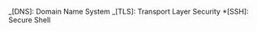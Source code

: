 <!-- Default abbreviations used across the docs -->

_[DNS]: Domain Name System
_[TLS]: Transport Layer Security \*[SSH]: Secure Shell
